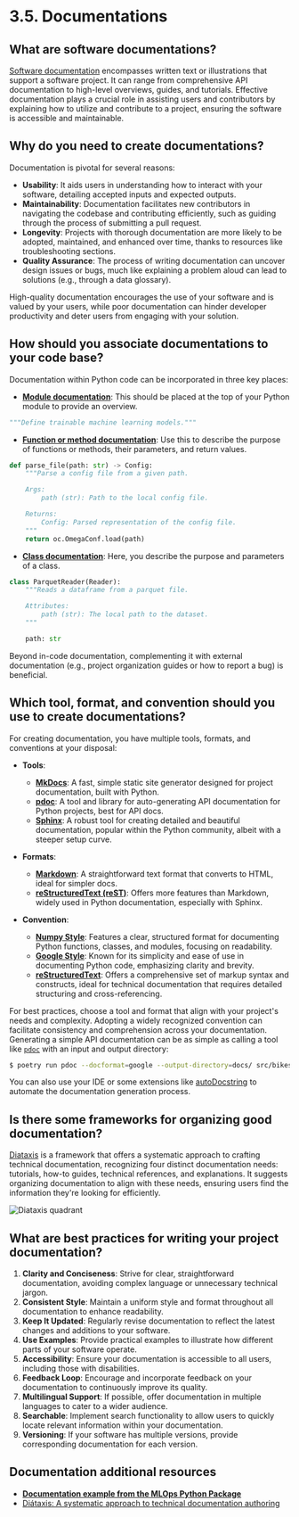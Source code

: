 # 3.5. Documentations

## What are software documentations?

[Software documentation](https://en.wikipedia.org/wiki/Software_documentation) encompasses written text or illustrations that support a software project. It can range from comprehensive API documentation to high-level overviews, guides, and tutorials. Effective documentation plays a crucial role in assisting users and contributors by explaining how to utilize and contribute to a project, ensuring the software is accessible and maintainable.

## Why do you need to create documentations?

Documentation is pivotal for several reasons:

- **Usability**: It aids users in understanding how to interact with your software, detailing accepted inputs and expected outputs.
- **Maintainability**: Documentation facilitates new contributors in navigating the codebase and contributing efficiently, such as guiding through the process of submitting a pull request.
- **Longevity**: Projects with thorough documentation are more likely to be adopted, maintained, and enhanced over time, thanks to resources like troubleshooting sections.
- **Quality Assurance**: The process of writing documentation can uncover design issues or bugs, much like explaining a problem aloud can lead to solutions (e.g., through a data glossary).

High-quality documentation encourages the use of your software and is valued by your users, while poor documentation can hinder developer productivity and deter users from engaging with your solution.

## How should you associate documentations to your code base?

Documentation within Python code can be incorporated in three key places:

- **[Module documentation](https://peps.python.org/pep-0257/)**: This should be placed at the top of your Python module to provide an overview.

```python
"""Define trainable machine learning models."""
```

- **[Function or method documentation](https://peps.python.org/pep-0257/)**: Use this to describe the purpose of functions or methods, their parameters, and return values.

```python
def parse_file(path: str) -> Config:
    """Parse a config file from a given path.

    Args:
        path (str): Path to the local config file.

    Returns:
        Config: Parsed representation of the config file.
    """
    return oc.OmegaConf.load(path)
```

- **[Class documentation](https://peps.python.org/pep-0257/)**: Here, you describe the purpose and parameters of a class.

```python
class ParquetReader(Reader):
    """Reads a dataframe from a parquet file.

    Attributes:
        path (str): The local path to the dataset.
    """

    path: str
```

Beyond in-code documentation, complementing it with external documentation (e.g., project organization guides or how to report a bug) is beneficial.

## Which tool, format, and convention should you use to create documentations?

For creating documentation, you have multiple tools, formats, and conventions at your disposal:

- **Tools**:
    - **[MkDocs](https://www.mkdocs.org/)**: A fast, simple static site generator designed for project documentation, built with Python.
    - **[pdoc](https://pdoc.dev/)**: A tool and library for auto-generating API documentation for Python projects, best for API docs.
    - **[Sphinx](https://www.sphinx-doc.org/en/master/)**: A robust tool for creating detailed and beautiful documentation, popular within the Python community, albeit with a steeper setup curve.

- **Formats**:
    - **[Markdown](https://www.markdownguide.org/)**: A straightforward text format that converts to HTML, ideal for simpler docs.
    - **[reStructuredText (reST)](https://www.sphinx-doc.org/en/master/usage/restructuredtext/index.html)**: Offers more features than Markdown, widely used in Python documentation, especially with Sphinx.

- **Convention**:
    - **[Numpy Style](https://numpydoc.readthedocs.io/en/latest/format.html)**: Features a clear, structured format for documenting Python functions, classes, and modules, focusing on readability.
    - **[Google Style](https://google.github.io/styleguide/pyguide.html)**: Known for its simplicity and ease of use in documenting Python code, emphasizing clarity and brevity.
    - **[reStructuredText](https://developer.lsst.io/restructuredtext/style.html)**: Offers a comprehensive set of markup syntax and constructs, ideal for technical documentation that requires detailed structuring and cross-referencing.

For best practices, choose a tool and format that align with your project's needs and complexity. Adopting a widely recognized convention can facilitate consistency and comprehension across your documentation. Generating a simple API documentation can be as simple as calling a tool like [`pdoc`](https://pdoc.dev/) with an input and output directory:

```bash
$ poetry run pdoc --docformat=google --output-directory=docs/ src/bikes
```

You can also use your IDE or some extensions like [autoDocstring](https://marketplace.visualstudio.com/items?itemName=njpwerner.autodocstring) to automate the documentation generation process.

## Is there some frameworks for organizing good documentation?

[Diataxis](https://diataxis.fr/) is a framework that offers a systematic approach to crafting technical documentation, recognizing four distinct documentation needs: tutorials, how-to guides, technical references, and explanations. It suggests organizing documentation to align with these needs, ensuring users find the information they're looking for efficiently.

![Diataxis quadrant](https://diataxis.fr/_images/diataxis.png)

## What are best practices for writing your project documentation?

1. **Clarity and Conciseness**: Strive for clear, straightforward documentation, avoiding complex language or unnecessary technical jargon.
2. **Consistent Style**: Maintain a uniform style and format throughout all documentation to enhance readability.
3. **Keep It Updated**: Regularly revise documentation to reflect the latest changes and additions to your software.
4. **Use Examples**: Provide practical examples to illustrate how different parts of your software operate.
5. **Accessibility**: Ensure your documentation is accessible to all users, including those with disabilities.
6. **Feedback Loop**: Encourage and incorporate feedback on your documentation to continuously improve its quality.
7. **Multilingual Support**: If possible, offer documentation in multiple languages to cater to a wider audience.
8. **Searchable**: Implement search functionality to allow users to quickly locate relevant information within your documentation.
9. **Versioning**: If your software has multiple versions, provide corresponding documentation for each version.

## Documentation additional resources

- **[Documentation example from the MLOps Python Package](https://fmind.github.io/mlops-python-package/bikes.html)**
- [Diátaxis: A systematic approach to technical documentation authoring](https://diataxis.fr/)